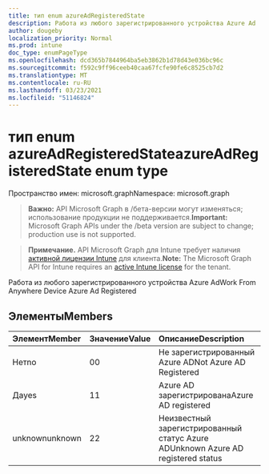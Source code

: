 ```yaml
---
title: тип enum azureAdRegisteredState
description: Работа из любого зарегистрированного устройства Azure Ad
author: dougeby
localization_priority: Normal
ms.prod: intune
doc_type: enumPageType
ms.openlocfilehash: dcd365b7844964ba5eb3862b1d78d43e036bc96c
ms.sourcegitcommit: f592c9ff96ceeb40caa67fcfe90fe6c8525cb7d2
ms.translationtype: MT
ms.contentlocale: ru-RU
ms.lasthandoff: 03/23/2021
ms.locfileid: "51146824"
---
```

# <a name="azureadregisteredstate-enum-type"></a><span data-ttu-id="310c6-103">тип enum azureAdRegisteredState</span><span class="sxs-lookup"><span data-stu-id="310c6-103">azureAdRegisteredState enum type</span></span>

<span data-ttu-id="310c6-104">Пространство имен: microsoft.graph</span><span class="sxs-lookup"><span data-stu-id="310c6-104">Namespace: microsoft.graph</span></span>

> <span data-ttu-id="310c6-105">**Важно:** API Microsoft Graph в /бета-версии могут изменяться; использование продукции не поддерживается.</span><span class="sxs-lookup"><span data-stu-id="310c6-105">**Important:** Microsoft Graph APIs under the /beta version are subject to change; production use is not supported.</span></span>

> <span data-ttu-id="310c6-106">**Примечание.** API Microsoft Graph для Intune требует наличия [активной лицензии Intune](https://go.microsoft.com/fwlink/?linkid=839381) для клиента.</span><span class="sxs-lookup"><span data-stu-id="310c6-106">**Note:** The Microsoft Graph API for Intune requires an [active Intune license](https://go.microsoft.com/fwlink/?linkid=839381) for the tenant.</span></span>

<span data-ttu-id="310c6-107">Работа из любого зарегистрированного устройства Azure Ad</span><span class="sxs-lookup"><span data-stu-id="310c6-107">Work From Anywhere Device Azure Ad Registered</span></span>

## <a name="members"></a><span data-ttu-id="310c6-108">Элементы</span><span class="sxs-lookup"><span data-stu-id="310c6-108">Members</span></span>
|<span data-ttu-id="310c6-109">Элемент</span><span class="sxs-lookup"><span data-stu-id="310c6-109">Member</span></span>|<span data-ttu-id="310c6-110">Значение</span><span class="sxs-lookup"><span data-stu-id="310c6-110">Value</span></span>|<span data-ttu-id="310c6-111">Описание</span><span class="sxs-lookup"><span data-stu-id="310c6-111">Description</span></span>|
|:---|:---|:---|
|<span data-ttu-id="310c6-112">Нет</span><span class="sxs-lookup"><span data-stu-id="310c6-112">no</span></span>|<span data-ttu-id="310c6-113">0</span><span class="sxs-lookup"><span data-stu-id="310c6-113">0</span></span>|<span data-ttu-id="310c6-114">Не зарегистрированный Azure AD</span><span class="sxs-lookup"><span data-stu-id="310c6-114">Not Azure AD Registered</span></span>|
|<span data-ttu-id="310c6-115">Да</span><span class="sxs-lookup"><span data-stu-id="310c6-115">yes</span></span>|<span data-ttu-id="310c6-116">1</span><span class="sxs-lookup"><span data-stu-id="310c6-116">1</span></span>|<span data-ttu-id="310c6-117">Azure AD зарегистрирована</span><span class="sxs-lookup"><span data-stu-id="310c6-117">Azure AD registered</span></span>|
|<span data-ttu-id="310c6-118">unknown</span><span class="sxs-lookup"><span data-stu-id="310c6-118">unknown</span></span>|<span data-ttu-id="310c6-119">2</span><span class="sxs-lookup"><span data-stu-id="310c6-119">2</span></span>|<span data-ttu-id="310c6-120">Неизвестный зарегистрированный статус Azure AD</span><span class="sxs-lookup"><span data-stu-id="310c6-120">Unknown Azure AD registered status</span></span>|




